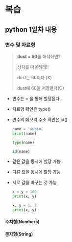 # 복습

## python 1일차 내용

### 변수 및 자료형

> **dust = 60**을 해석하면?
>
> 상자를 떠올려라!!
>
> dust는 60이다 (X)
>
> dust에 60을 저장한다(O)

- 변수는 = 을 통해 할당된다.

- 자료형 확인은 type()

- 변수의 메모리 주소 확인은 id()

  ```python
  name = 'subin'
  print(name)
  
  type(name)
  
  id(name)
  ```

- 같은 값을 동시에 할당 가능

- 다른 값을 동시에 할당 가능

- 서로 값을 바꾸는 것 가능

  ```python
  x = y = 100
  print(x, y)
  
  x, y = 1, 2
  print(x, y)
  ```


#### 수치형(Numbers)

#### 문자형(String)

### 